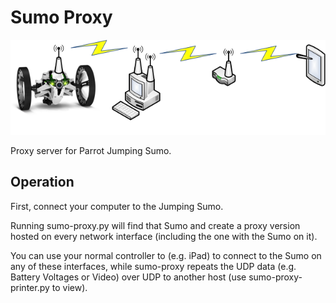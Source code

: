 # Sumo Proxy

![Terrible Visio](/visio_is_awesome.png?raw=true)

Proxy server for Parrot Jumping Sumo.

## Operation

First, connect your computer to the Jumping Sumo.

Running sumo-proxy.py will find that Sumo and create a proxy version hosted on
every network interface (including the one with the Sumo on it).

You can use your normal controller to (e.g. iPad) to connect to the Sumo on
any of these interfaces, while sumo-proxy repeats the UDP data (e.g. Battery
Voltages or Video) over UDP to another host (use sumo-proxy-printer.py to
view).

